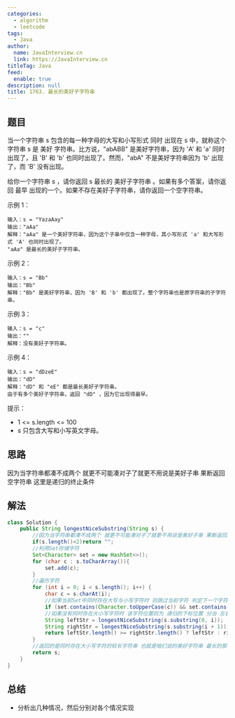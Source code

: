 ```yaml
---
categories: 
  - algorithm
  - leetcode
tags: 
  - Java
author: 
  name: JavaInterview.cn
  link: https://JavaInterview.cn
titleTag: Java
feed: 
  enable: true
description: null
title: 1763. 最长的美好子字符串
---
```


## 题目
当一个字符串 s 包含的每一种字母的大写和小写形式 同时 出现在 s 中，就称这个字符串 s 是 美好 字符串。比方说，"abABB" 是美好字符串，因为 'A' 和 'a' 同时出现了，且 'B' 和 'b' 也同时出现了。然而，"abA" 不是美好字符串因为 'b' 出现了，而 'B' 没有出现。

给你一个字符串 s ，请你返回 s 最长的 美好子字符串 。如果有多个答案，请你返回 最早 出现的一个。如果不存在美好子字符串，请你返回一个空字符串。



示例 1：

    输入：s = "YazaAay"
    输出："aAa"
    解释："aAa" 是一个美好字符串，因为这个子串中仅含一种字母，其小写形式 'a' 和大写形式 'A' 也同时出现了。
    "aAa" 是最长的美好子字符串。
示例 2：

    输入：s = "Bb"
    输出："Bb"
    解释："Bb" 是美好字符串，因为 'B' 和 'b' 都出现了。整个字符串也是原字符串的子字符串。
示例 3：

    输入：s = "c"
    输出：""
    解释：没有美好子字符串。
示例 4：

    输入：s = "dDzeE"
    输出："dD"
    解释："dD" 和 "eE" 都是最长美好子字符串。
    由于有多个美好子字符串，返回 "dD" ，因为它出现得最早。


提示：

* 1 <= s.length <= 100
* s 只包含大写和小写英文字母。


## 思路

因为当字符串都凑不成两个 就更不可能凑对子了就更不用说是美好子串 果断返回空字符串 这里是递归的终止条件

## 解法
```java
class Solution {
    public String longestNiceSubstring(String s) {
        //因为当字符串都凑不成两个 就更不可能凑对子了就更不用说是美好子串 果断返回空字符串 这里是递归的终止条件
        if(s.length()<2)return "";
        //利用Set存储字符
        Set<Character> set = new HashSet<>();
        for (char c : s.toCharArray()){
            set.add(c);
        }
        //遍历字符
        for (int i = 0; i < s.length(); i++) {
            char c = s.charAt(i);
            //如果当前Set中同时存在大写与小写字符时 则跳过当前字符 判定下一个字符
            if (set.contains(Character.toUpperCase(c)) && set.contains(Character.toLowerCase(c)))continue;
            //如果没有同时存在大小写字符时 该字符位置则为 递归的下标位置 分治 左右两边的字符串重复上述操作
            String leftStr = longestNiceSubstring(s.substring(0, i));
            String rightStr = longestNiceSubstring(s.substring(i + 1));
            return leftStr.length() >= rightStr.length() ? leftStr : rightStr;
        }
        //返回的是同时存在大小写字符的较长字符串 也就是咱们说的美好字符串 最长的那个 分而治之求解
        return s;
    }
}

```

## 总结

- 分析出几种情况，然后分别对各个情况实现 
